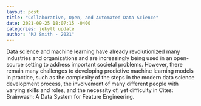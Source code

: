 ```yaml
--- 
layout: post 
title: "Collaborative, Open, and Automated Data Science" 
date: 2021-09-25 18:07:15 -0400 
categories: jekyll update 
author: "MJ Smith - 2021" 
--- 
```

Data science and machine learning have already revolutionized many industries and organizations and are increasingly being used in an open-source setting to address important societal problems. However, there remain many challenges to developing predictive machine learning models in practice, such as the complexity of the steps in the modern data science development process, the involvement of many different people with varying skills and roles, and the necessity of, yet difficulty in Cites: Brainwash: A Data System for Feature Engineering.